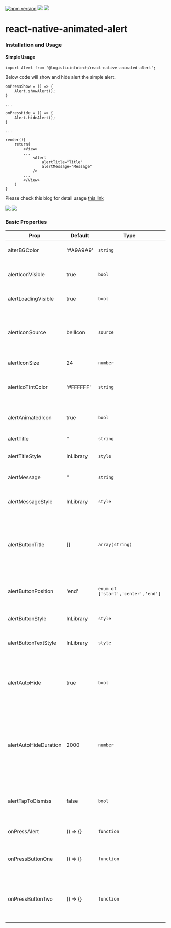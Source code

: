 <p align="left">
    <a href="https://www.npmjs.com/package/@logisticinfotech/react-native-animated-alert"><img alt="npm version" src="https://img.shields.io/badge/npm-v1.0.0-green.svg"></a>
    <a href="https://www.npmjs.com/package/@logisticinfotech/react-native-animated-alert"><img src="https://img.shields.io/badge/downloads-%3E1K-yellow.svg"></a>
    <a href="https://www.npmjs.com/package/@logisticinfotech/react-native-animated-alert"<><img src="https://img.shields.io/badge/license-MIT-orange.svg"></a>
</p>

# react-native-animated-alert

### Installation and Usage

#### Simple Usage
`
import Alert from '@logisticinfotech/react-native-animated-alert';
`

Below code will show and hide alert the simple alert.


```
onPressShow = () => {
    Alert.showAlert();
}

...

onPressHide = () => {
    Alert.hideAlert();
}

...

render(){
    return(
        <View>
        ...
            <Alert 
                alertTitle="Title"
                alertMessage="Message"
            />
        ...
        </View>
    )
}
```



Please check this blog for detail usage [this link](https://www.logisticinfotech.com/blog/react-native-animated-alert-library/)





![](RNAnimatedAlertIOS.gif)
![](RNAnimatedAlterAndroid.gif)

### Basic Properties

| Prop                  | Default   | Type                               | Description                                                                                                                |
| --------------------- | --------- | ---------------------------------- | -------------------------------------------------------------------------------------------------------------------------- |
| alterBGColor          | '#A9A9A9' | `string`                           | Alert background color.                                                                                                    |
| alertIconVisible      | true      | `bool`                             | Dispay or hide alert icon side to title.                                                                                   |
| alertLoadingVisible   | true      | `bool`                             | Show loading type alter.                                                                                                   |
| alertIconSource       | bellIcon  | `source`                           | Change the default bell icon. This will be not display id loading is visible.                                              |
| alertIconSize         | 24        | `number`                           | size of the alter icon.                                                                                                    |
| alertIcoTintColor     | '#FFFFFF' | `string`                           | color of the icon if source has transparent pixel.                                                                         |
| alertAnimatedIcon     | true      | `bool`                             | Icon of alert will be show animated.                                                                                       |
| alertTitle            | ''        | `string`                           | Display title of the alter.                                                                                                |
| alertTitleStyle       | InLibrary | `style`                            | Style of alter title display.                                                                                              |
| alertMessage          | ''        | `string`                           | Display message of the alter.                                                                                              |
| alertMessageStyle     | InLibrary | `style`                            | Style of alter message display.                                                                                            |
| alertButtonTitle      | []        | `array(string)`                    | Display the alert button. max is 2 buttons. This will be not display id loading is visible.                                |
| alertButtonPosition   | 'end'     | `enum of ['start','center','end']` | Style of the non selected date or time.                                                                                    |
| alertButtonStyle      | InLibrary | `style`                            | Style of the alert buttons.                                                                                                |
| alertButtonTextStyle  | InLibrary | `style`                            | Style of text of the alert buttons .                                                                                       |
| alertAutoHide         | true      | `bool`                             | Auto hide alter. This will be not display id loading is visible or button is visible                                       |
| alertAutoHideDuration | 2000      | `number`                           | Time in milisecond after alter auto hide if it enable. This will be not display id loading is visible or button is visible |
| alertTapToDismiss     | false     | `bool`                             | Hide alert on tap on it. This will be not display id loading is visible.                                                   |
| onPressAlert          | () => {}  | `function`                         | Call when click on the alter.                                                                                              |
| onPressButtonOne      | () => {}  | `function`                         | Call when button one(left button) is press.                                                                                |
| onPressButtonTwo      | () => {}  | `function`                         | Call when button two(right button) is press if has two buttons.                                                            |

